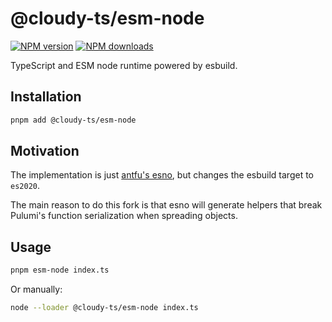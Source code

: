 # @cloudy-ts/esm-node

[![NPM version](https://img.shields.io/npm/v/@cloudy-ts/esm-node/latest.svg)](https://www.npmjs.com/package/@cloudy-ts/esm-node)
[![NPM downloads](https://img.shields.io/npm/dm/@cloudy-ts/esm-node.svg)](https://www.npmjs.com/package/@cloudy-ts/esm-node)

TypeScript and ESM node runtime powered by esbuild.

## Installation

```sh
pnpm add @cloudy-ts/esm-node
```

## Motivation

The implementation is just [antfu's esno](https://github.com/antfu/esno), but changes the esbuild target to `es2020`.

The main reason to do this fork is that esno will generate helpers that break Pulumi's function serialization when spreading objects.

## Usage

```sh
pnpm esm-node index.ts
```

Or manually:

```sh
node --loader @cloudy-ts/esm-node index.ts
```
